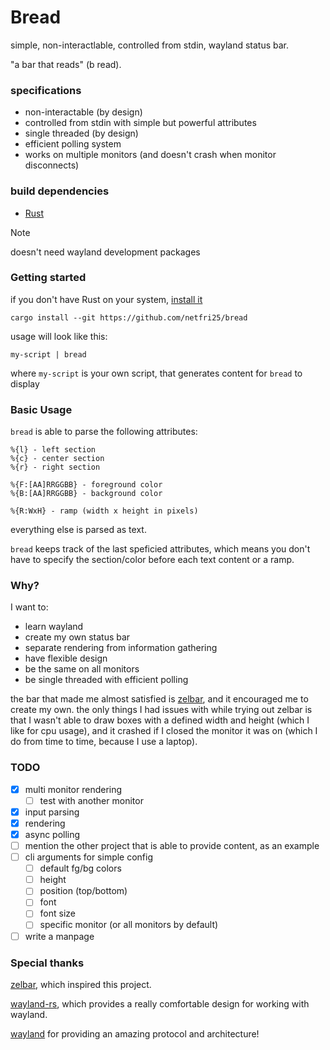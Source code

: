 # Bread
simple, non-interactlable, controlled from stdin, wayland status bar.

"a bar that reads" (b read).

### specifications
 - non-interactable (by design)
 - controlled from stdin with simple but powerful attributes
 - single threaded (by design)
 - efficient polling system
 - works on multiple monitors (and doesn't crash when monitor disconnects)

### build dependencies
 - [Rust](https://rust-lang.org)
> [!NOTE]
> doesn't need wayland development packages

### Getting started
if you don't have Rust on your system, [install it](https://rustup.rs)
```shell
cargo install --git https://github.com/netfri25/bread
```

<!-- TOOD: mention bread-content -->

usage will look like this:
```
my-script | bread
```
where `my-script` is your own script, that generates content for `bread` to display

### Basic Usage
<!-- TOOD: mention bread-content -->

`bread` is able to parse the following attributes:
```
%{l} - left section
%{c} - center section
%{r} - right section

%{F:[AA]RRGGBB} - foreground color
%{B:[AA]RRGGBB} - background color

%{R:WxH} - ramp (width x height in pixels)
```

everything else is parsed as text.


`bread` keeps track of the last speficied attributes, which means you don't have to specify the section/color before each text content or a ramp.

### Why?
I want to:
 - learn wayland
 - create my own status bar
 - separate rendering from information gathering
 - have flexible design
 - be the same on all monitors
 - be single threaded with efficient polling

the bar that made me almost satisfied is [zelbar](https://sr.ht/~novakane/zelbar/), and it encouraged me to create my own.
the only things I had issues with while trying out zelbar is that I wasn't able to draw boxes with a defined width and height (which I like for cpu usage), and it crashed if I closed the monitor it was on (which I do from time to time, because I use a laptop).

### TODO
 - [x] multi monitor rendering
    - [ ] test with another monitor
 - [x] input parsing
 - [x] rendering
 - [x] async polling
 - [ ] mention the other project that is able to provide content, as an example
 - [ ] cli arguments for simple config
    - [ ] default fg/bg colors
    - [ ] height
    - [ ] position (top/bottom)
    - [ ] font
    - [ ] font size
    - [ ] specific monitor (or all monitors by default)
 - [ ] write a manpage

### Special thanks
[zelbar](https://sr.ht/~novakane/zelbar/), which inspired this project.

[wayland-rs](https://github.com/Smithay/wayland-rs), which provides a really comfortable design for working with wayland.

[wayland](https://wayland.freedesktop.org) for providing an amazing protocol and architecture!
